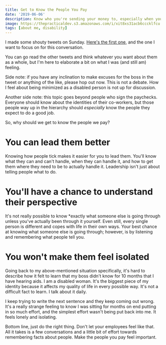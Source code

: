 ```yaml
---
title: Get to Know the People You Pay
date: '2019-06-06'
description: Know who you're sending your money to, especially when you send them a lot.
image: https://thepracticaldev.s3.amazonaws.com/i/xit8xs31acb6cccklfcu.jpg
tags: [about me, disability]
---
```


I made some shouty tweets on Sunday. [Here's the first one](https://twitter.com/ashleemboyer/status/1135403356506198017), and the one I want to focus on for this conversation.

You can go read the other tweets and think whatever you want about them as a whole, but I'm here to elaborate a bit on what I was (and still am) feeling.

Side note: if you have any inclination to make excuses for the boss in the tweet or anything of the like, please hop out now. This is not a debate. How I feel about being minimized as a disabled person is not up for discussion.

Another side note: this topic goes beyond people who sign the paychecks. Everyone should know about the identities of their co-workers, but those people way up in the hierarchy should _especially_ know the people they expect to do a good job.

So, why should we get to know the people we pay?

# You can lead them better

Knowing how people tick makes it easier for you to lead them. You'll know what they can and can't handle, when they can handle it, and how to get them where they need to be to actually handle it. Leadership isn't just about telling people what to do.

# You'll have a chance to understand their perspective

It's not really possible to know \*exactly what someone else is going through unless you've actually been through it yourself. Even still, every single person is different and copes with life in their own ways. Your best chance at knowing what someone else is going through; however, is by listening and remembering what people tell you.

# You won't make them feel isolated

Going back to my above-mentioned situation specifically, it's hard to describe how it felt to learn that my boss didn't know for 10 months that I have hearing aids. I am a disabled woman. It's the biggest piece of my identity because it affects my quality of life in every possible way. It's not a difficult fact to learn. I talk about it daily.

I keep trying to write the next sentence and they keep coming out wrong. It's a really strange feeling to know I was sitting for months on end putting in so much effort, and the simplest effort wasn't being put back into me. It feels lonely and isolating.

Bottom line, just do the right thing. Don't let your employees feel like that. All it takes is a few conversations and a little bit of effort towards remembering facts about people. Make the people you pay feel important.
